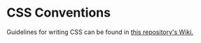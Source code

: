 # CSS Conventions

Guidelines for writing CSS can be found in [this repository's Wiki.](https://github.com/bartvandebiezen/css-conventions/wiki)
